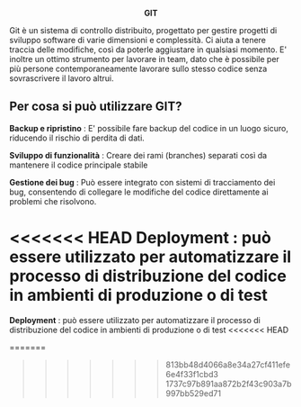 <p align="center"> <strong> GIT </strong>

Git è un sistema di controllo distribuito, progettato per gestire progetti di sviluppo software di varie dimensioni e complessità. Ci aiuta a tenere traccia delle modifiche, così da poterle aggiustare in qualsiasi momento. 
E' inoltre un ottimo strumento per lavorare in team, dato che è possibile per più persone contemporaneamente lavorare sullo stesso codice senza sovrascrivere il lavoro altrui.
</p>

## Per cosa si può utilizzare GIT?

**Backup e ripristino** : E' possibile fare backup del codice in un luogo sicuro, riducendo il rischio di perdita di dati.

**Sviluppo di funzionalità** : Creare dei rami (branches) separati così da mantenere il codice principale stabile

**Gestione dei bug** : Può essere integrato con sistemi di tracciamento dei bug, consentendo di collegare le modifiche del codice direttamente ai problemi che risolvono.

<<<<<<< HEAD
**Deployment** : può essere utilizzato per automatizzare il processo di distribuzione del codice in ambienti di produzione o di test
=======
**Deployment** : può essere utilizzato per automatizzare il processo di distribuzione del codice in ambienti di produzione o di test
<<<<<<< HEAD

=======
>>>>>>> 813bb48d4066a8e34a27cf411efe6e4f33f1cbd3
>>>>>>> 1737c97b891aa872b2f43c903a7b997bb529ed71

